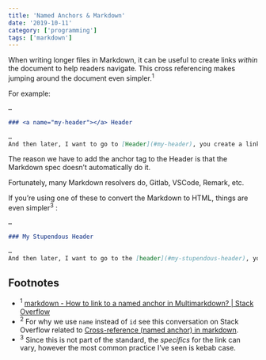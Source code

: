 ```yaml
---
title: 'Named Anchors & Markdown'
date: '2019-10-11'
category: ['programming']
tags: ['markdown']
---
```


When writing longer files in Markdown, it can be useful to create links _within_ the document to help readers navigate. This cross referencing makes jumping around the document even simpler.<sup>1</sup>

For example:

```markdown
…

### <a name="my-header"></a> Header

…
And then later, I want to go to [Header](#my-header), you create a link, just like any other.
```

The reason we have to add the anchor tag to the Header is that the Markdown spec doesn’t automatically do it.

Fortunately, many Markdown resolvers do, Gitlab, VSCode, Remark, etc.

If you’re using one of these to convert the Markdown to HTML, things are even simpler<sup>3</sup> :

```markdown
…

### My Stupendous Header

…
And then later, I want to go to the [header](#my-stupendous-header), you create a link, just like any other.
```

## Footnotes

- <sup>1</sup> [markdown - How to link to a named anchor in Multimarkdown? | Stack Overflow](https://stackoverflow.com/questions/6695439/how-to-link-to-a-named-anchor-in-multimarkdown)
- <sup>2</sup> For why we use `name` instead of `id` see this conversation on Stack Overflow related to [Cross-reference (named anchor) in markdown](https://stackoverflow.com/questions/5319754/cross-reference-named-anchor-in-markdown/7335259#7335259).
- <sup>3</sup> Since this is not part of the standard, the _specifics_ for the link can vary, however the most common practice I’ve seen is kebab case.
